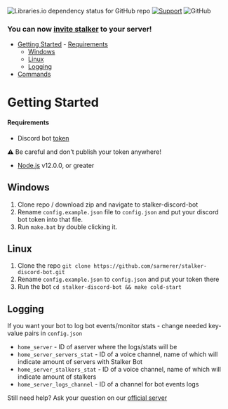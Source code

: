 ![Libraries.io dependency status for GitHub repo](https://img.shields.io/librariesio/github/sarmerer/stalker-discord-bot)
[![Support](https://discordapp.com/api/guilds/772146400792281128/embed.png)](https://discord.gg/JB94rhqmVA)
![GitHub](https://img.shields.io/github/license/sarmerer/stalker-discord-bot)

### You can now [invite stalker](https://top.gg/bot/466896345341362176) to your server!

- [Getting Started](#getting-started)
      - [Requirements](#requirements)
  - [Windows](#windows)
  - [Linux](#linux)
  - [Logging](#logging)
- [Commands](#commands)

# Getting Started
#### Requirements
* Discord bot [token](https://discordjs.guide/preparations/setting-up-a-bot-application.html#creating-your-bot)

⚠️ Be careful and don't publish your token anywhere!
* [Node.js](https://nodejs.org) v12.0.0, or greater

## Windows

1. Clone repo / download zip and navigate to stalker-discord-bot
2. Rename `config.example.json` file to `config.json` and put your discord bot token into that file.
3. Run `make.bat` by double clicking it.

## Linux

1. Clone the repo `git clone https://github.com/sarmerer/stalker-discord-bot.git`
2. Rename `config.example.json` to `config.json` and put your token there
3. Run the bot `cd stalker-discord-bot && make cold-start`

## Logging
If you want your bot to log bot events/monitor stats - change needed key-value pairs in `config.json`

* `home_server` - ID of aserver where the logs/stats will be
* `home_server_servers_stat` - ID of a voice channel, name of which will indicate amount of servers with Stalker Bot
* `home_server_stalkers_stat` - ID of a voice channel, name of which will indicate amount of stalkers
* `home_server_logs_channel` - ID of a channel for bot events logs

Still need help? Ask your question on our [official server](https://discord.gg/JB94rhqmVA)
